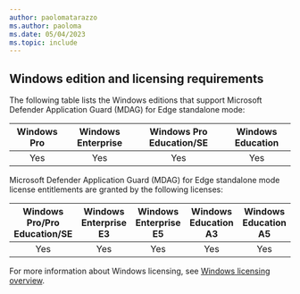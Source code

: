 ```yaml
---
author: paolomatarazzo
ms.author: paoloma
ms.date: 05/04/2023
ms.topic: include
---
```


## Windows edition and licensing requirements

The following table lists the Windows editions that support Microsoft Defender Application Guard (MDAG) for Edge standalone mode:

|Windows Pro|Windows Enterprise|Windows Pro Education/SE|Windows Education|
|:---:|:---:|:---:|:---:|
|Yes|Yes|Yes|Yes|

Microsoft Defender Application Guard (MDAG) for Edge standalone mode license entitlements are granted by the following licenses:

|Windows Pro/Pro Education/SE|Windows Enterprise E3|Windows Enterprise E5|Windows Education A3|Windows Education A5|
|:---:|:---:|:---:|:---:|:---:|
|Yes|Yes|Yes|Yes|Yes|

For more information about Windows licensing, see [Windows licensing overview](/windows/whats-new/windows-licensing).
